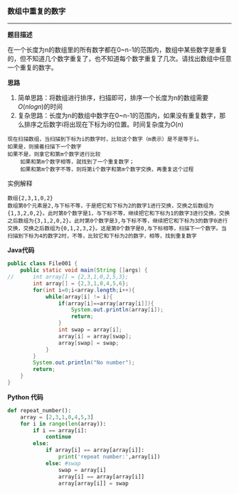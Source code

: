 ### 数组中重复的数字

---

__题目描述__

在一个长度为n的数组里的所有数字都在0~n-1的范围内，数组中某些数字是重复的，但不知道几个数字重复了，也不知道每个数字重复了几次。请找出数组中任意一个重复的数字。

__思路__

1. 简单思路：将数组进行排序，扫描即可，排序一个长度为n的数组需要$O(nlogn)$的时间
2. 复杂思路：长度为n的数组中数字在0~n-1的范围内，如果没有重复数字，那么排序之后数字i将出现在下标为i的位置。时间复杂度为$O(n)$ 

```
现在扫描数组，当扫描到下标为i的数字时，比较这个数字（m表示）是不是等于i。
如果是，则接着扫描下一个数字
如果不是，则拿它和第m个数字进行比较
	如果和第m个数字相等，就找到了一个重复数字；
	如果和第m个数字不等，则将第i个数字和第m个数字交换，再重复这个过程
```

实例解释

```
数组{2,3,1,0,2}
数组第0个元素是2,与下标不等，于是把它和下标为2的数字1进行交换，交换之后数组为{1,3,2,0,2}。此时第0个数字是1，与下标不等，继续把它和下标为1的数字3进行交换，交换之后数组为{3,1,2,0,2}。此时第0个数字是3,与下标不等，继续把它和下标为3的数字0进行交换，交换之后数组为{0,1,2,3,2}。这是第0个数字是0,与下标相等，扫描下一个数字。当扫描到下标为4的数字2时，不等，比较它和下标为2的数字，相等，找到重复数字
```

__Java代码__

```java
public class File001 {
	public static void main(String []args) {
//		int array[] = {2,3,1,0,2,5,3};
		int array[] = {2,3,1,0,4,5,6};
		for(int i=0;i<array.length;i++){
			while(array[i] != i){
				if(array[i]==array[array[i]]){
					System.out.println(array[i]);
					return;
				}
				int swap = array[i];
				array[i] = array[swap];
				array[swap] = swap;
			}
		}
		System.out.println("No number");
		return;
    }
}
```

__Python 代码__

```python
def repeat_number():
	array = [2,3,1,0,4,5,3]
	for i in range(len(array)):
		if i == array[i]:
			continue
		else:
			if array[i] == array[array[i]]:
				print('repeat number:',array[i])
			else: #swap
				swap = array[i]
				array[i] == array[array[i]]
				array[array[i]] = swap
```

